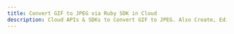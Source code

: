 ---title: Convert GIF to JPEG via Ruby SDK in Clouddescription: Cloud APIs & SDKs to Convert GIF to JPEG. Also Create, Edit & Render Microsoft Word & OpenOffice documents in the Cloud.---